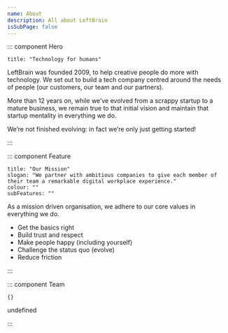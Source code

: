 ```yaml
---
name: About
description: All about LeftBrain
isSubPage: false
---
```

::: component Hero
~~~
title: "Technology for humans"
~~~



LeftBrain was founded 2009, to help creative people do more with technology. We set out to build a tech company centred around the needs of people (our customers, our team and our partners).

More than 12 years on, while we’ve evolved from a scrappy startup to a mature business, we remain true to that initial vision and maintain that startup mentality in everything we do.

We’re not finished evolving: in fact we’re only just getting started!





:::

::: component Feature
~~~
title: "Our Mission"
slogan: "We partner with ambitious companies to give each member of their team a remarkable digital workplace experience."
colour: ""
subFeatures: ""
~~~


As a mission driven organisation, we adhere to our core values in everything we do.

* Get the basics right
* Build trust and respect
* Make people happy (including yourself)
* Challenge the status quo (evolve)
* Reduce friction



:::

::: component Team
~~~
{}
~~~

undefined

:::